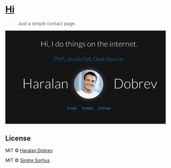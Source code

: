 # [Hi](http://hkdobrev.com/)

> Just a simple contact page.

[![](screenshot-haralan-dobrev-hi.png)](http://hkdobrev.com/)


## License

MIT © [Haralan Dobrev](http://hkdobrev.com)

MIT © [Sindre Sorhus](http://sindresorhus.com)
